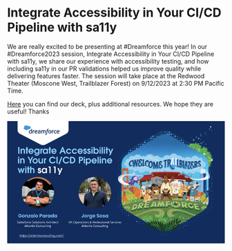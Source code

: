 # Integrate Accessibility in Your CI/CD Pipeline with sa11y

We are really excited to be presenting at #Dreamforce this year! In our #Dreamforce2023 session, Integrate Accessibility in Your CI/CD Pipeline with sa11y, we share our experience with accessibility testing, and how including sa11y in our PR validations helped us improve quality while delivering features faster. The session will take place at the Redwood Theater (Moscone West, Trailblazer Forest) on 9/12/2023 at 2:30 PM Pacific Time.

[Here](https://trailhead.salesforce.com/trailblazer-community/feed/0D54V00007HLMssSAH) you can find our deck, plus additional resources. We hope they are useful! Thanks

![presentation](image.png)